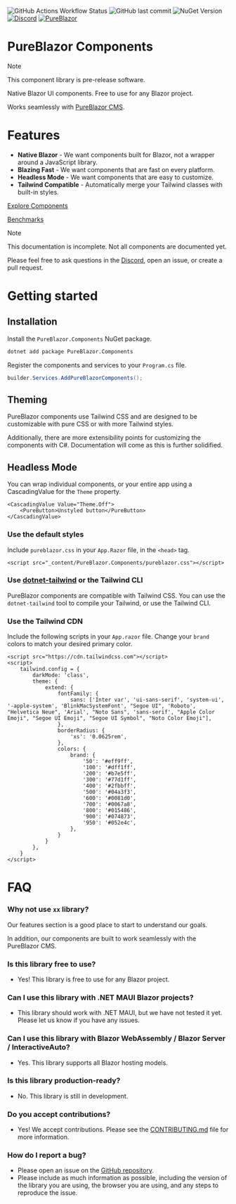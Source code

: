 ![GitHub Actions Workflow Status](https://img.shields.io/github/actions/workflow/status/pureblazor/components/build.yml)
![GitHub last commit](https://img.shields.io/github/last-commit/pureblazor/components)
![NuGet Version](https://img.shields.io/nuget/vpre/PureBlazor.Components)
[![Discord](https://img.shields.io/discord/984241021225414787)](https://discord.gg/PeBbYy6WKq)
[![PureBlazor](https://img.shields.io/badge/pureblazor-rgb(7%2C%2072%2C%20115))](https://pureblazor.com)

# PureBlazor Components

> [!NOTE]
> This component library is pre-release software.


Native Blazor UI components. Free to use for any Blazor project.

Works seamlessly with [PureBlazor CMS](https://pureblazor.com).

# Features

- **Native Blazor** - We want components built for Blazor, not a wrapper around a JavaScript library.
- **Blazing Fast** - We want components that are fast on every platform.
- **Headless Mode** - We want components that are easy to customize.
- **Tailwind Compatible** - Automatically merge your Tailwind classes with built-in styles.

[Explore Components](https://pureblazor.com/components)

[Benchmarks](/tests/Benchmarks/BenchmarkDotNet.Artifacts/results)

> [!NOTE]
> This documentation is incomplete. Not all components are documented yet.
>
> Please feel free to ask questions in the [Discord](https://discord.gg/PeBbYy6WKq), open an issue, or create a pull
> request.

# Getting started

## Installation

Install the `PureBlazor.Components` NuGet package.

```sh
dotnet add package PureBlazor.Components
```

Register the components and services to your `Program.cs` file.

```csharp
builder.Services.AddPureBlazorComponents();
```

## Theming

PureBlazor components use Tailwind CSS and are designed to be customizable with pure CSS or with more Tailwind styles.

Additionally, there are more extensibility points for customizing the components with C#. Documentation will come as
this is further solidified.

## Headless Mode

You can wrap individual components, or your entire app using a CascadingValue for the `Theme` property.

```razor
<CascadingValue Value="Theme.Off">
    <PureButton>Unstyled button</PureButton>
</CascadingValue>
```

### Use the default styles

Include `pureblazor.css` in your `App.Razor` file, in the `<head>` tag.

```razor
<script src="_content/PureBlazor.Components/pureblazor.css"></script>
```

### Use [dotnet-tailwind]() or the Tailwind CLI

PureBlazor components are compatible with Tailwind CSS. You can use the `dotnet-tailwind` tool to compile your Tailwind,
or use the Tailwind CLI.

### Use the Tailwind CDN

Include the following scripts in your `App.razor` file. Change your `brand` colors to match your desired primary color.

```razor
<script src="https://cdn.tailwindcss.com"></script>
<script>
    tailwind.config = {
        darkMode: 'class',
        theme: {
            extend: {
                fontFamily: {
                    sans: ['Inter var', 'ui-sans-serif', 'system-ui', '-apple-system', 'BlinkMacSystemFont', "Segoe UI", 'Roboto', "Helvetica Neue", 'Arial', "Noto Sans", 'sans-serif', "Apple Color Emoji", "Segoe UI Emoji", "Segoe UI Symbol", "Noto Color Emoji"],
                },
                borderRadius: {
                    'xs': '0.0625rem',
                },
                colors: {
                    brand: {
                        '50': '#eff9ff',
                        '100': '#dff1ff',
                        '200': '#b7e5ff',
                        '300': '#77d1ff',
                        '400': '#2fbbff',
                        '500': '#04a3f3',
                        '600': '#0081d0',
                        '700': '#0067a8',
                        '800': '#015486',
                        '900': '#074873',
                        '950': '#052e4c',
                    },
                }
            }
        },
    }
</script>
```

# FAQ

### Why not use `xx` library?

Our features section is a good place to start to understand our goals.

In addition, our components are built to work seamlessly with the PureBlazor CMS.

### Is this library free to use?

- Yes! This library is free to use for any Blazor project.

### Can I use this library with .NET MAUI Blazor projects?

- This library should work with .NET MAUI, but we have not tested it yet. Please let us know if you have any issues.

### Can I use this library with Blazor WebAssembly / Blazor Server / InteractiveAuto?

- Yes. This library supports all Blazor hosting models.

### Is this library production-ready?

- No. This library is still in development.

### Do you accept contributions?

- Yes! We accept contributions. Please see the [CONTRIBUTING.md](CONTRIBUTING.md) file for more information.

### How do I report a bug?

- Please open an issue on the [GitHub repository](https://github.com/pureblazor/components/issues/new/choose).
- Please include as much information as possible, including the version of the library you are using, the browser you
  are using, and any steps to reproduce the issue.
